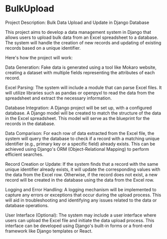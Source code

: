 # BulkUpload
Project Description: Bulk Data Upload and Update in Django Database

This project aims to develop a data management system in Django that allows users to upload bulk data from an Excel spreadsheet to a database. The system will handle the creation of new records and updating of existing records based on a unique identifier.

Here's how the project will work:

Data Generation: Fake data is generated using a tool like Mokaro website, creating a dataset with multiple fields representing the attributes of each record.

Excel Parsing: The system will include a module that can parse Excel files. It will utilize libraries such as pandas or openpyxl to read the data from the spreadsheet and extract the necessary information.

Database Integration: A Django project will be set up, with a configured database. A Django model will be created to match the structure of the data in the Excel spreadsheet. This model will serve as the blueprint for the records in the database.

Data Comparison: For each row of data extracted from the Excel file, the system will query the database to check if a record with a matching unique identifier (e.g., primary key or a specific field) already exists. This can be achieved using Django's ORM (Object-Relational Mapping) to perform efficient searches.

Record Creation or Update: If the system finds that a record with the same unique identifier already exists, it will update the corresponding values with the data from the Excel row. Otherwise, if the record does not exist, a new record will be created in the database using the data from the Excel row.

Logging and Error Handling: A logging mechanism will be implemented to capture any errors or exceptions that occur during the upload process. This will aid in troubleshooting and identifying any issues related to the data or database operations.

User Interface (Optional): The system may include a user interface where users can upload the Excel file and initiate the data upload process. This interface can be developed using Django's built-in forms or a front-end framework like Django templates or React.
